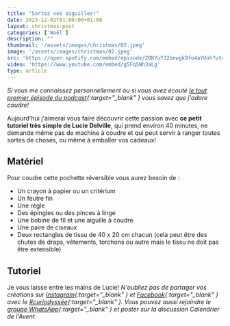```yaml
---
title: "Sortez vos aiguilles!"
date: 2023-12-02T01:00:00+01:00
layout: christmas-post
categories: ['Noël']
description: ""
thumbnail: '/assets/images/christmas/02.jpeg'
image: '/assets/images/christmas/02.jpeg'
src: 'https://open.spotify.com/embed/episode/2OKYuY32bewgk9fo4aYUnh?utm_source=generator'
video: 'https://www.youtube.com/embed/g5FqSNh3aLg'
type: article
---
```


_Si vous me connaissez personnellement ou si vous avez écouté [le tout premier épisode du podcast](https://open.spotify.com/episode/2OKYuY32bewgk9fo4aYUnh?si=331146c9549f4e8f){:target="\_blank" } vous savez que j'adore coudre!_

Aujourd'hui j'aimerai vous faire découvrir cette passion avec **ce petit tutoriel très simple de Lucie Delville**, qui prend environ 40 minutes, ne demande même pas de machine à coudre et qui peut servir à ranger toutes sortes de choses, ou même à emballer vos cadeaux! 

## Matériel

Pour coudre cette pochette réversible vous aurez besoin de : 
- Un crayon à papier ou un critérium
- Un feutre fin
- Une régle
- Des épingles ou des pinces à linge
- Une bobine de fil et une aiguille à coudre
- Une paire de ciseaux
- Deux rectangles de tissu de 40 x 20 cm chacun (cela peut être des chutes de draps, vêtements, torchons ou autre mais le tissu ne doit pas être extensible)

## Tutoriel

Je vous laisse entre les mains de Lucie! 
_N'oubliez pas de partager vos créations sur [Instagram](https://www.instagram.com/curiodyssee/){:target="\_blank" } et [Facebook](https://www.facebook.com/profile.php?id=100095299300100){:target="\_blank" } avec le [#curiodyssée](https://www.instagram.com/explore/tags/curiodyss%C3%A9e/){:target="\_blank" }. Vous pouvez aussi rejoindre le [groupe WhatsApp](https://chat.whatsapp.com/DpoZEthNJNf3GVLHsyHiG5){:target="\_blank" } et poster sur la discussion Calendrier de l'Avent._